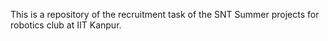 This is a repository of the recruitment task of the SNT Summer projects for robotics club at IIT Kanpur.
